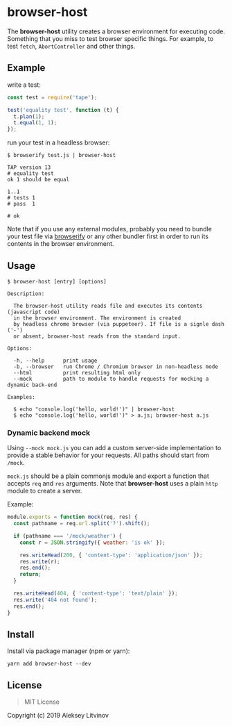 # browser-host

The **browser-host** utility creates a browser environment for executing code. Something that you miss to test browser specific things. For example, to test `fetch`, `AbortController` and other things.

## Example
write a test:
```js
const test = require('tape');

test('equality test', function (t) {
  t.plan(1);
  t.equal(1, 1);
});
```

run your test in a headless browser:
```
$ browserify test.js | browser-host

TAP version 13
# equality test
ok 1 should be equal

1..1
# tests 1
# pass  1

# ok
```

Note that if you use any external modules, probably you need to bundle your test file via [browserify](http://browserify.org) or any other bundler first in order to run its contents in the browser environment.

## Usage
```
$ browser-host [entry] [options]

Description:

  The browser-host utility reads file and executes its contents (javascript code)
  in the browser environment. The environment is created
  by headless chrome browser (via puppeteer). If file is a signle dash ('-')
  or absent, browser-host reads from the standard input.

Options:

  -h, --help      print usage
  -b, --browser   run Chrome / Chromium browser in non-headless mode
  --html          print resulting html only
  --mock          path to module to handle requests for mocking a dynamic back-end

Examples:

  $ echo "console.log('hello, world!')" | browser-host
  $ echo "console.log('hello, world!')" > a.js; browser-host a.js
```

### Dynamic backend mock
Using `--mock mock.js` you can add a custom server-side implementation to provide a stable behavior for your requests. All paths should start from `/mock`.

`mock.js` should be a plain commonjs module and export a function that accepts `req` and `res` arguments. Note that **browser-host** uses a plain `http` module to create a server.

Example:
```js
module.exports = function mock(req, res) {
  const pathname = req.url.split('?').shift();

  if (pathname === '/mock/weather') {
    const r = JSON.stringify({ weather: 'is ok' });

    res.writeHead(200, { 'content-type': 'application/json' });
    res.write(r);
    res.end();
    return;
  }

  res.writeHead(404, { 'content-type': 'text/plain' });
  res.write('404 not found');
  res.end();
}
```

## Install
Install via package manager (npm or yarn):
```
yarn add browser-host --dev
```

## License
> MIT License

Copyright (c) 2019 Aleksey Litvinov
